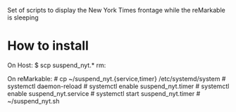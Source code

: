 Set of scripts to display the New York Times frontage while the reMarkable is
sleeping

# How to install

On Host:
    $ scp suspend_nyt.* rm:

On reMarkable:
    # cp ~/suspend_nyt.{service,timer} /etc/systemd/system
    # systemctl daemon-reload
    # systemctl enable suspend_nyt.timer
    # systemctl enable suspend_nyt.service
    # systemctl start suspend_nyt.timer
    # ~/suspend_nyt.sh

